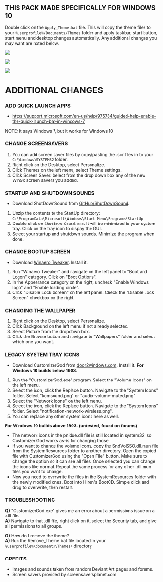 ## THIS PACK MADE SPECIFICALLY FOR WINDOWS 10
Double click on the `Apply_Theme.bat` file. This will copy the theme files 
to your `%userprofile%/Documents/Themes` folder and apply taskbar, start button, start menu and desktop changes automatically.
Any additional changes you may want are noted below.

![](https://i.imgur.com/vDHapbK.png)

![](https://i.imgur.com/KZ9AUYB.jpg)

![](https://i.imgur.com/xhTIrgV.jpg)

# ADDITIONAL CHANGES

### ADD QUICK LAUNCH APPS
- https://support.microsoft.com/en-us/help/975784/guided-help-enable-the-quick-launch-bar-in-windows-7

NOTE: It says Windows 7, but it works for Windows 10


### CHANGE SCREENSAVERS
1. You can add screen saver files by copy/pasting the .scr files in to your `C:\Windows\SYSTEM32` folder.
2. Right click on the Desktop, select Personalize.
3. Click Themes on the left menu, select Theme settings.
4. Click Screen Saver. Select from the drop down box any of the new Win9x screen savers you added.


### STARTUP AND SHUTDOWN SOUNDS
- Download ShutDownSound from [GitHub/ShutDownSound](https://github.com/newagesoftwareLLC/shutdownSound/releases).
1. Unzip the contents to the StartUp directory: `C:\ProgramData\Microsoft\Windows\Start Menu\Programs\StartUp`
2. Double click on `Shutdown Sound.exe`. It will be minimized to your system tray. Click on the tray icon to dispay the GUI.
3. Select your startup and shutdown sounds. Minimize the program when done.


### CHANGE BOOTUP SCREEN
- Download [Winaero Tweaker](https://winaero.com). Install it.
1. Run "Winaero Tweaker" and navigate on the left panel to "Boot and Logon" category. Click on "Boot Options".
2. In the Appearance category on the right, uncheck "Enable Windows logo" and "Enable loading circle".
3. Click "Disable Lock Screen" on the left panel. Check the "Disable Lock Screen" checkbox on the right.


### CHANGING THE WALLPAPER
1. Right click on the Desktop, select Personalize.
2. Click Background on the left menu if not already selected.
3. Select Picture from the dropdown box.
4. Click the Browse button and navigate to "Wallpapers" folder and select which one you want.


### LEGACY SYSTEM TRAY ICONS
- Download CustomizerGod from [door2windows.com](http://www.door2windows.com/). Install it.
**For Windows 10 builds below 1903.**
1. Run the "CustomizerGod.exe" program. Select the "Volume Icons" on the left menu.
2. Select the icon, click the Replace button. Navigate to the "System Icons" folder. Select "kcmsound.png" or "audio-volume-muted.png"
3. Select the "Network Icons" on the left menu.
4. Select the icon, click the Replace button. Navigate to the "System Icons" folder. Select "notification-network-wireless.png".
5. You can replace any other system icons here as well.

**For Windows 10 builds above 1903. (untested, found on forums)**
- The network icons in the pnidue.dll file is still located in system32, so Customizer God works as-is for changing those.
- If you want to change the volume icons, copy the SndVolSSO.dll.mun file from the SystemResources folder to another directory. Open the copied file with CustomizerGod using the "Open File" button. Make sure to change the option so it can see all files. Once selected you can change the icons like normal. Repeat the same process for any other .dll.mun files you want to change.
- Now you need to overwrite the files in the SystemResources folder with the newly modified ones. Boot into Hiren's BootCD. Simple click and drag to overwrite, then restart.


### TROUBLESHOOTING 
**Q)** "CustomizerGod.exe" gives me an error about a permissions issue on a .dll file. <br>
**A)** Navigate to that .dll file, right click on it, select the Security tab, and give all permissions to all groups.

**Q)** How do I remove the theme? <br>
**A)** Run the Remove_Theme.bat file located in your `%userprofile%\documents\Themes\` directory


### CREDITS
- Images and sounds taken from random Deviant Art pages and forums.
- Screen savers provided by screensaversplanet.com
